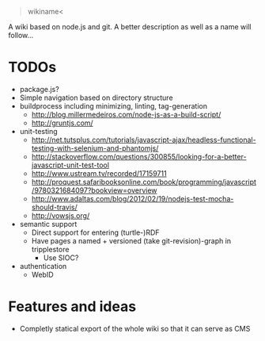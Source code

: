 >wikiname<

A wiki based on node.js and git. A better description as well as a name will follow...

TODOs
=====
* package.js?
* Simple navigation based on directory structure
* buildprocess including minimizing, linting, tag-generation
    * <http://blog.millermedeiros.com/node-js-as-a-build-script/>
    * <http://gruntjs.com/>
* unit-testing 
    * <http://net.tutsplus.com/tutorials/javascript-ajax/headless-functional-testing-with-selenium-and-phantomjs/>
    * <http://stackoverflow.com/questions/300855/looking-for-a-better-javascript-unit-test-tool>
    * <http://www.ustream.tv/recorded/17159711>
    * <http://proquest.safaribooksonline.com/book/programming/javascript/9780321684097?bookview=overview>
    * <http://www.adaltas.com/blog/2012/02/19/nodejs-test-mocha-should-travis/>
    * <http://vowsjs.org/>
* semantic support
    * Direct support for entering (turtle-)RDF
    * Have pages a named + versioned (take git-revision)-graph in tripplestore
        * Use SIOC?
* authentication
    * WebID

Features and ideas
==================

* Completly statical export of the whole wiki so that it can serve as CMS

